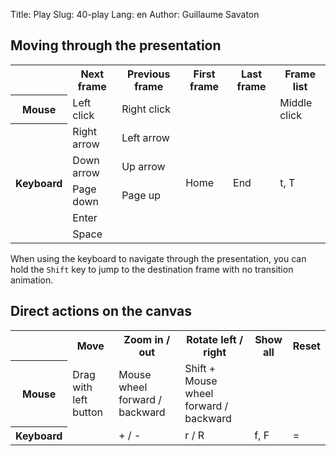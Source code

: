 Title: Play
Slug: 40-play
Lang: en
Author: Guillaume Savaton

Moving through the presentation
-------------------------------

<table>
    <tr>
        <th></th>
        <th>Next frame</th>
        <th>Previous frame</th>
        <th>First frame</th>
        <th>Last frame</th>
        <th>Frame list</th>
    </tr>
    <tr>
        <th>Mouse</th>
        <td>Left click</td>
        <td>Right click</td>
        <td></td>
        <td></td>
        <td>Middle click</td>
    </tr>
    <tr>
        <th rowspan="5">Keyboard</th>
        <td>Right arrow</td>
        <td>Left arrow</td>
        <td rowspan="5">Home</td>
        <td rowspan="5">End</td>
        <td rowspan="5">t, T</td>
    </tr>
    <tr>
        <td>Down arrow</td>
        <td>Up arrow</td>
    </tr>
    <tr>
        <td>Page down</td>
        <td>Page up</td>
    </tr>
    <tr>
        <td>Enter</td>
        <td></td>
    </tr>
    <tr>
        <td>Space</td>
        <td></td>
    </tr>
</table>

When using the keyboard to navigate through the presentation, you can
hold the ``Shift`` key to jump to the destination frame with no transition animation.

Direct actions on the canvas
----------------------------

<table>
    <tr>
        <th></th>
        <th>Move</th>
        <th>Zoom in / out</th>
        <th>Rotate left / right</th>
        <th>Show all</th>
        <th>Reset</th>
    </tr>
    <tr>
        <th>Mouse</th>
        <td>Drag with left button</td>
        <td>Mouse wheel forward / backward</td>
        <td>Shift + Mouse wheel forward / backward</td>
        <td></td>
        <td></td>
    </tr>
    <tr>
        <th>Keyboard</th>
        <td></td>
        <td>+ / -</td>
        <td>r / R</td>
        <td>f, F</td>
        <td>=</td>
    </tr>
</table>

